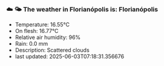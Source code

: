 ### ☁️ 🌤️  The weather in Florianópolis is: Florianópolis

- Temperature: 16.55°C
- On flesh: 16.77°C
- Relative air humidity: 96%
- Rain: 0.0 mm
- Description: Scattered clouds
- last updated: 2025-06-03T07:18:31.356676
